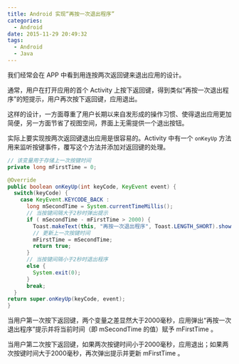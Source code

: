 ```yaml
---
title: Android 实现“再按一次退出程序”
categories:
  - Android
date: 2015-11-29 20:49:32
tags:
  - Android
  - Java
---
```


我们经常会在 APP 中看到用连按两次返回键来退出应用的设计。

通常，用户在打开应用的首个 Activity 上按下返回键，得到类似“再按一次退出程序”的短提示，用户再次按下返回键，应用退出。

<!-- more -->

这样的设计，一方面尊重了用户长期以来自发形成的操作习惯、使得退出应用更加简便，另一方面节省了视图空间，界面上无需提供一个退出按钮。

实际上要实现按两次返回键退出应用是很容易的。Activity 中有一个 `onKeyUp` 方法用来监听按键事件，覆写这个方法并添加对返回键的处理。

``` java
// 该变量用于存储上一次按键时间
private long mFirstTime = 0;

@Override  
public boolean onKeyUp(int keyCode, KeyEvent event) {
  switch(keyCode) {  
    case KeyEvent.KEYCODE_BACK :
      long mSecondTime = System.currentTimeMillis();   
      // 当按键间隔大于2秒时弹出提示
      if ( mSecondTime - mFirstTime > 2000) {  
        Toast.makeText(this, "再按一次退出程序", Toast.LENGTH_SHORT).show();
        // 更新上一次按键时间
        mFirstTime = mSecondTime; 
        return true; 
      }
      // 当按键间隔小于2秒时退出程序
      else {
        System.exit(0);
      }   
      break;  
  }  
return super.onKeyUp(keyCode, event); 
}
```

当用户第一次按下返回键，两个变量之差显然大于2000毫秒，应用弹出“再按一次退出程序”提示并将当前时间（即 mSecondTime 的值）赋予 mFirstTime 。

当用户第二次按下返回键，如果两次按键时间小于2000毫秒，应用退出；如果两次按键时间大于2000毫秒，再次弹出提示并更新 mFirstTime 。